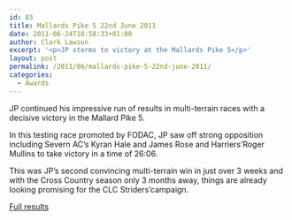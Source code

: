 ```yaml
---
id: 83
title: Mallards Pike 5 22nd June 2011
date: 2011-06-24T18:58:33+01:00
author: Clark Lawson
excerpt: '<p>JP storms to victory at the Mallards Pike 5</p>'
layout: post
permalink: /2011/06/mallards-pike-5-22nd-june-2011/
categories:
  - Awards
---
```

JP continued his impressive run of results in multi-terrain races with a decisive victory in the Mallard Pike 5.

In this testing race promoted by FODAC, JP saw off strong opposition including Severn AC&#8217;s Kyran Hale and James Rose and Harriers&#8217;Roger Mullins to take victory in a time of 26:06.

This was JP&#8217;s second convincing multi-terrain win in just over 3 weeks and with the Cross Country season only 3 months away, things are already looking promising for the CLC Striders&#8217;campaign.

<a href="http://fodac.org.uk/wordpress/?page_id=56" target="_blank" rel="nofollow">Full results</a>